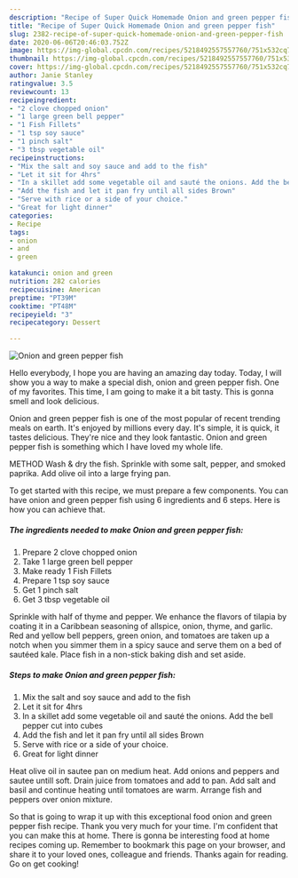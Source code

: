 ```yaml
---
description: "Recipe of Super Quick Homemade Onion and green pepper fish"
title: "Recipe of Super Quick Homemade Onion and green pepper fish"
slug: 2382-recipe-of-super-quick-homemade-onion-and-green-pepper-fish
date: 2020-06-06T20:46:03.752Z
image: https://img-global.cpcdn.com/recipes/5218492557557760/751x532cq70/onion-and-green-pepper-fish-recipe-main-photo.jpg
thumbnail: https://img-global.cpcdn.com/recipes/5218492557557760/751x532cq70/onion-and-green-pepper-fish-recipe-main-photo.jpg
cover: https://img-global.cpcdn.com/recipes/5218492557557760/751x532cq70/onion-and-green-pepper-fish-recipe-main-photo.jpg
author: Janie Stanley
ratingvalue: 3.5
reviewcount: 13
recipeingredient:
- "2 clove chopped onion"
- "1 large green bell pepper"
- "1 Fish Fillets"
- "1 tsp soy sauce"
- "1 pinch salt"
- "3 tbsp vegetable oil"
recipeinstructions:
- "Mix the salt and soy sauce and add to the fish"
- "Let it sit for 4hrs"
- "In a skillet add some vegetable oil and sauté the onions. Add the bell pepper cut into cubes"
- "Add the fish and let it pan fry until all sides Brown"
- "Serve with rice or a side of your choice."
- "Great for light dinner"
categories:
- Recipe
tags:
- onion
- and
- green

katakunci: onion and green 
nutrition: 282 calories
recipecuisine: American
preptime: "PT39M"
cooktime: "PT48M"
recipeyield: "3"
recipecategory: Dessert

---
```



![Onion and green pepper fish](https://img-global.cpcdn.com/recipes/5218492557557760/751x532cq70/onion-and-green-pepper-fish-recipe-main-photo.jpg)

Hello everybody, I hope you are having an amazing day today. Today, I will show you a way to make a special dish, onion and green pepper fish. One of my favorites. This time, I am going to make it a bit tasty. This is gonna smell and look delicious.

Onion and green pepper fish is one of the most popular of recent trending meals on earth. It's enjoyed by millions every day. It's simple, it is quick, it tastes delicious. They're nice and they look fantastic. Onion and green pepper fish is something which I have loved my whole life.

METHOD Wash &amp; dry the fish. Sprinkle with some salt, pepper, and smoked paprika. Add olive oil into a large frying pan.


To get started with this recipe, we must prepare a few components. You can have onion and green pepper fish using 6 ingredients and 6 steps. Here is how you can achieve that.

<!--inarticleads1-->

##### The ingredients needed to make Onion and green pepper fish:

1. Prepare 2 clove chopped onion
1. Take 1 large green bell pepper
1. Make ready 1 Fish Fillets
1. Prepare 1 tsp soy sauce
1. Get 1 pinch salt
1. Get 3 tbsp vegetable oil


Sprinkle with half of thyme and pepper. We enhance the flavors of tilapia by coating it in a Caribbean seasoning of allspice, onion, thyme, and garlic. Red and yellow bell peppers, green onion, and tomatoes are taken up a notch when you simmer them in a spicy sauce and serve them on a bed of sautéed kale. Place fish in a non-stick baking dish and set aside. 

<!--inarticleads2-->

##### Steps to make Onion and green pepper fish:

1. Mix the salt and soy sauce and add to the fish
1. Let it sit for 4hrs
1. In a skillet add some vegetable oil and sauté the onions. Add the bell pepper cut into cubes
1. Add the fish and let it pan fry until all sides Brown
1. Serve with rice or a side of your choice.
1. Great for light dinner


Heat olive oil in sautee pan on medium heat. Add onions and peppers and sautee untill soft. Drain juice from tomatoes and add to pan. Add salt and basil and continue heating until tomatoes are warm. Arrange fish and peppers over onion mixture. 

So that is going to wrap it up with this exceptional food onion and green pepper fish recipe. Thank you very much for your time. I'm confident that you can make this at home. There is gonna be interesting food at home recipes coming up. Remember to bookmark this page on your browser, and share it to your loved ones, colleague and friends. Thanks again for reading. Go on get cooking!
